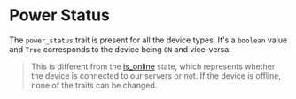 # Power Status

The `power_status` trait is present for all the device types. It's a `boolean` value and `True` corresponds to the device being `ON` and vice-versa.

> This is different from the [is\_online](../devices/device.md#is_online) state, which represents whether the device is connected to our servers or not. If the device is offline, none of the traits can be changed.

